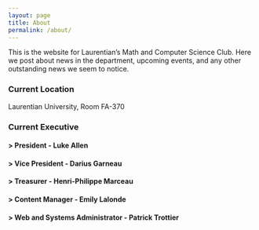 ```yaml
---
layout: page
title: About
permalink: /about/
---
```


This is the website for Laurentian’s Math and Computer Science Club. Here we post about news in the department, upcoming events, and any other outstanding news we seem to notice.

### Current Location

Laurentian University, Room FA-370

### Current Executive

#### > President - Luke Allen

#### > Vice President - Darius Garneau

#### > Treasurer - Henri-Philippe Marceau

#### > Content Manager - Emily Lalonde 

#### > Web and Systems Administrator - Patrick Trottier
